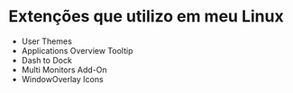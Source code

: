 # Extenções que utilizo em meu Linux

- User Themes
- Applications Overview Tooltip
- Dash to Dock
- Multi Monitors Add-On
- WindowOverlay Icons
